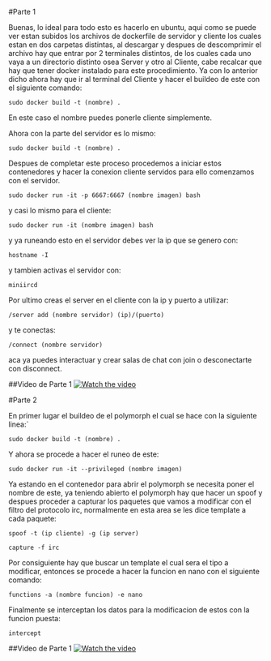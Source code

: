 #Parte 1

Buenas, lo ideal para todo esto es hacerlo en ubuntu, aqui como se puede ver estan subidos los archivos de dockerfile de servidor y cliente los cuales estan en dos carpetas distintas, al descargar y despues de descomprimir el archivo hay que entrar por 2 terminales distintos, de los cuales cada uno vaya a un directorio distinto osea Server y otro al Cliente, cabe recalcar que hay que tener docker instalado para este procedimiento.
Ya con lo anterior dicho ahora hay que ir al terminal del Cliente y hacer el buildeo de este con el siguiente comando:

`sudo docker build -t (nombre) .`

En este caso el nombre puedes ponerle cliente simplemente.

Ahora con la parte del servidor es lo mismo:

`sudo docker build -t (nombre) .`

Despues de completar este proceso procedemos a iniciar estos contenedores y hacer la conexion cliente servidos para ello comenzamos con el servidor.

`sudo docker run -it -p 6667:6667 (nombre imagen) bash`

y casi lo mismo para el cliente:

`sudo docker run -it (nombre imagen) bash`

y ya runeando esto en el servidor debes ver la ip que se genero con:

`hostname -I`

y tambien activas el servidor con:

`miniircd`

Por ultimo creas el server en el cliente con la ip y puerto a utilizar:

```/server add (nombre servidor) (ip)/(puerto)```

y te conectas:

`/connect (nombre servidor)`

aca ya puedes interactuar y crear salas de chat con join o desconectarte con disconnect.

##Video de Parte 1
[![Watch the video](https://i9.ytimg.com/vi/3cxRaPQ2Wj8/mq2.jpg?sqp=CNyHmpUG&rs=AOn4CLAuw1s6kPby-vElu4mbHobxs4LnfQ)](https://youtu.be/3cxRaPQ2Wj8)

#Parte 2

En primer lugar el buildeo de el polymorph el cual se hace con la siguiente linea:`

```sudo docker build -t (nombre) .```

Y ahora se procede a hacer el runeo de este:

```sudo docker run -it --privileged (nombre imagen)```

Ya estando en el contenedor para abrir el polymorph se necesita poner el nombre de este, ya teniendo abierto el polymorph hay que hacer un spoof y despues proceder a capturar los paquetes que vamos a modificar con el filtro del protocolo irc, normalmente en esta area se les dice template a cada paquete:

```spoof -t (ip cliente) -g (ip server)```

```capture -f irc```

Por consiguiente hay que buscar un template el cual sera el tipo a modificar, entonces se procede a hacer la funcion en nano con el siguiente comando:

```functions -a (nombre funcion) -e nano```

Finalmente se interceptan los datos para la modificacion de estos con la funcion puesta:

```intercept```

##Video de Parte 1
[![Watch the video](https://i9.ytimg.com/vi/4odwaBsF224/mq2.jpg?sqp=CIiKmpUG&rs=AOn4CLBFmN0bMqIKkKazObApJWb_QVxkVQ)](https://youtu.be/4odwaBsF224)
